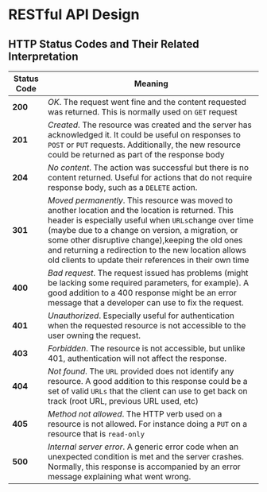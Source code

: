 # **RESTful API Design**

## HTTP Status Codes and Their Related Interpretation

| Status Code | Meaning                                                      |
| ----------- | ------------------------------------------------------------ |
| **200**     | _OK_. The request went fine and the content requested was returned. This is normally used on `GET` request |
| **201**     | _Created_. The resource was created and the server has acknowledged it. It could be useful on responses to `POST` or `PUT` requests. Additionally, the new resource could be returned as part of the response body |
| **204**     | _No content_. The action was successful but there is no content returned. Useful for actions that do not require response body, such as a `DELETE` action. |
| **301**     | _Moved permanently_. This resource was moved to another location and the location is returned. This header is especially useful when `URLs`change over time (maybe due to a change on version, a migration, or some other disruptive change),keeping the old ones and returning a redirection to the new location allows old clients to update their references in their own time |
| **400**     | _Bad request_. The request issued has problems (might be lacking some required parameters, for example). A good addition to a 400 response might be an error message that a developer can use to fix the request. |
| **401**     | _Unauthorized_. Especially useful for authentication when the requested resource is not accessible to the user owning the request. |
| **403**     | _Forbidden_. The resource is not accessible, but unlike 401, authentication will not affect the response. |
| **404**     | _Not found_. The `URL` provided does not identify any resource. A good addition to this response could be a set of valid `URLs` that the client can use to get back on track (root URL, previous URL used, etc) |
| **405**     | _Method not allowed_. The HTTP verb used on a resource is not allowed. For instance doing a `PUT` on a resource that is `read-only` |
| **500**     | _Internal server error_. A generic error code when an unexpected condition is met and the server crashes. Normally, this response is accompanied by an error message explaining what went wrong. |

